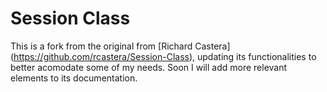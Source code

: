 Session Class
=============

This is a fork from the original from [Richard Castera] (https://github.com/rcastera/Session-Class), updating its functionalities to better acomodate some of my needs. Soon I will add more relevant elements to its documentation.